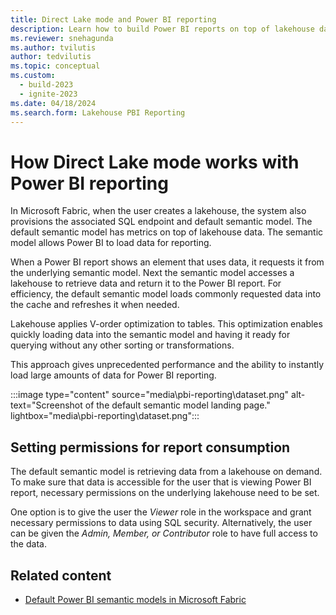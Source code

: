 ```yaml
---
title: Direct Lake mode and Power BI reporting
description: Learn how to build Power BI reports on top of lakehouse data in Microsoft Fabric
ms.reviewer: snehagunda
ms.author: tvilutis
author: tedvilutis
ms.topic: conceptual
ms.custom:
  - build-2023
  - ignite-2023
ms.date: 04/18/2024
ms.search.form: Lakehouse PBI Reporting
---
```


# How Direct Lake mode works with Power BI reporting

In Microsoft Fabric, when the user creates a lakehouse, the system also provisions the associated SQL endpoint and default semantic model. The default semantic model has metrics on top of lakehouse data. The semantic model allows Power BI to load data for reporting.

When a Power BI report shows an element that uses data, it requests it from the underlying semantic model. Next the semantic model accesses a lakehouse to retrieve data and return it to the Power BI report. For efficiency, the default semantic model loads commonly requested data into the cache and refreshes it when needed.

Lakehouse applies V-order optimization to tables. This optimization enables quickly loading data into the semantic model and having it ready for querying without any other sorting or transformations.

This approach gives unprecedented performance and the ability to instantly load large amounts of data for Power BI reporting.

:::image type="content" source="media\pbi-reporting\dataset.png" alt-text="Screenshot of the default semantic model landing page." lightbox="media\pbi-reporting\dataset.png":::

## Setting permissions for report consumption

The default semantic model is retrieving data from a lakehouse on demand. To make sure that data is accessible for the user that is viewing Power BI report, necessary permissions on the underlying lakehouse need to be set.

One option is to give the user the *Viewer* role in the workspace and grant necessary permissions to data using SQL security. Alternatively, the user can be given the *Admin, Member, or Contributor* role to have full access to the data.

## Related content

- [Default Power BI semantic models in Microsoft Fabric](../data-warehouse/semantic-models.md)
